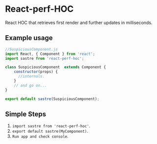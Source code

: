 # React-perf-HOC
React HOC that retrieves first render and further updates in milliseconds. 

## Example usage

```javascript
//SuspiciousComponent.js
import React, { Component } from 'react';
import sastre from 'react-perf-hoc';

class SuspiciousComponent  extends Component {
    constructor(props) {
      //internals.
    }
    // and go on...
}

export default sastre(SuspiciousComponent);
```


## Simple Steps

1. ```import sastre from 'react-perf-hoc'```.
2. ```export default sastre(MyComponent)```.
3. ```Run app and check console```.
